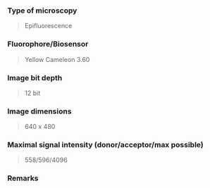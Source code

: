 ### Type of microscopy

> Epifluorescence

### Fluorophore/Biosensor

> Yellow Cameleon 3.60

### Image bit depth

> 12 bit

### Image dimensions

> 640 x 480

### Maximal signal intensity (donor/acceptor/max possible)

> 558/596/4096

### Remarks
